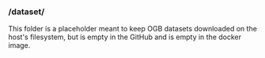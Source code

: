 ### /dataset/

This folder is a placeholder meant to keep OGB datasets downloaded on the host's filesystem, but is empty in the GitHub
and is empty in the docker image.